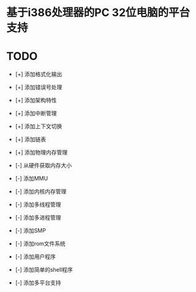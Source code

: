 # 基于i386处理器的PC 32位电脑的平台支持

# TODO

* [+] 添加格式化输出

* [+] 添加错误号处理

* [+] 添加架构特性

* [+] 添加中断管理

* [+] 添加上下文切换

* [+] 添加链表

* [+] 添加物理内存管理

* [-] 从硬件获取内存大小

* [-] 添加MMU

* [-] 添加内核内存管理

* [-] 添加多线程管理

* [-] 添加多进程管理

* [-] 添加SMP

* [-] 添加rom文件系统

* [-] 添加用户程序

* [-] 添加简单的shell程序

* [-] 添加多平台支持
 